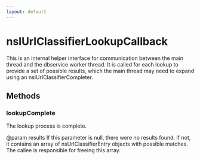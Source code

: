 ```yaml
---
layout: default
---
```


# nsIUrlClassifierLookupCallback #

This is an internal helper interface for communication between the
main thread and the dbservice worker thread.  It is called for each
lookup to provide a set of possible results, which the main thread
may need to expand using an nsIUrlClassifierCompleter.


## Methods ##

### lookupComplete ###

The lookup process is complete.

@param results
       If this parameter is null, there were no results found.
       If not, it contains an array of nsUrlClassifierEntry objects
       with possible matches.  The callee is responsible for freeing
       this array.

